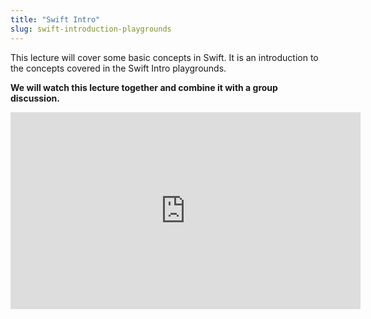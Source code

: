 ```yaml
---
title: "Swift Intro"
slug: swift-introduction-playgrounds
---
```


This lecture will cover some basic concepts in Swift. It is an introduction to the concepts covered in the Swift Intro playgrounds.

**We will watch this lecture together and combine it with a group discussion.**

<iframe width="560" height="315" src="https://www.youtube.com/embed/bfPq7w9YFIE" frameborder="0" allowfullscreen></iframe>

